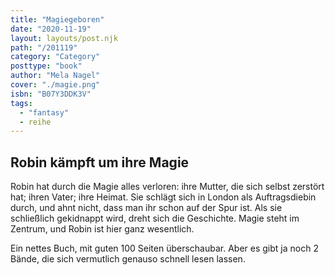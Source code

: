 ```yaml
---
title: "Magiegeboren"
date: "2020-11-19"
layout: layouts/post.njk
path: "/201119"
category: "Category"
posttype: "book"
author: "Mela Nagel"
cover: "./magie.png"
isbn: "B07Y3DDK3V"
tags:
  - "fantasy"
  - reihe
---
```

## Robin kämpft um ihre Magie

Robin hat durch die Magie alles verloren: ihre Mutter, die sich selbst zerstört hat; ihren Vater; ihre Heimat. Sie schlägt sich in London als Auftragsdiebin durch, und ahnt nicht, dass man ihr schon auf der Spur ist. Als sie schließlich gekidnappt wird, dreht sich die Geschichte. Magie steht im Zentrum, und Robin ist hier ganz wesentlich.

Ein nettes Buch, mit guten 100 Seiten überschaubar. Aber es gibt ja noch 2 Bände, die sich vermutlich genauso schnell lesen lassen.
